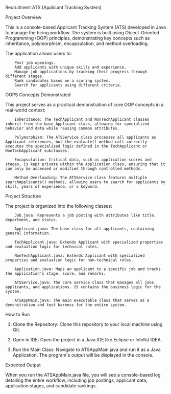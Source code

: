 Recruitment ATS (Applicant Tracking System)

  Project Overview
  
  This is a console-based Applicant Tracking System (ATS) developed in Java to manage the hiring workflow. The system is built using Object-Oriented Programming (OOP) principles, demonstrating key concepts such as inheritance, polymorphism, encapsulation, and method overloading.
   
   The application allows users to:
   
        Post job openings.
        Add applicants with unique skills and experience.
        Manage job applications by tracking their progress through different stages.
        Rank candidates based on a scoring system.
        Search for applicants using different criteria.
  
  OOPS Concepts Demonstrated
  
  This project serves as a practical demonstration of core OOP concepts in a real-world context:
        
        Inheritance: The TechApplicant and NonTechApplicant classes inherit from the base Applicant class, allowing for specialized behavior and data while reusing common attributes.
        
        Polymorphism: The ATSService class processes all applicants as Applicant references, but the evaluate() method call correctly executes the specialized logic defined in the TechApplicant or NonTechApplicant subclasses.
        
        Encapsulation: Critical data, such as application scores and stages, is kept private within the Application class, ensuring that it can only be accessed or modified through controlled methods.
        
        Method Overloading: The ATSService class features multiple searchApplicants() methods, allowing users to search for applicants by skill, years of experience, or a keyword.
  
  Project Structure
  
  The project is organized into the following classes:
        
        Job.java: Represents a job posting with attributes like title, department, and status.
        
        Applicant.java: The base class for all applicants, containing general information.
        
        TechApplicant.java: Extends Applicant with specialized properties and evaluation logic for technical roles.
        
        NonTechApplicant.java: Extends Applicant with specialized properties and evaluation logic for non-technical roles.
        
        Application.java: Maps an applicant to a specific job and tracks the application's stage, score, and remarks.
        
        ATSService.java: The core service class that manages all jobs, applicants, and applications. It contains the business logic for the system.
        
        ATSAppMain.java: The main executable class that serves as a demonstration and test harness for the entire system.
  
  How to Run
  
  1) Clone the Repository: Clone this repository to your local machine using Git.
      
  2) Open in IDE: Open the project in a Java IDE like Eclipse or IntelliJ IDEA.
      
  3) Run the Main Class: Navigate to ATSAppMain.java and run it as a Java Application. The program's output will be displayed in the console.
  
  Expected Output
  
  When you run the ATSAppMain.java file, you will see a console-based log detailing the entire workflow, including job postings, applicant data, application stages, and candidate rankings.
